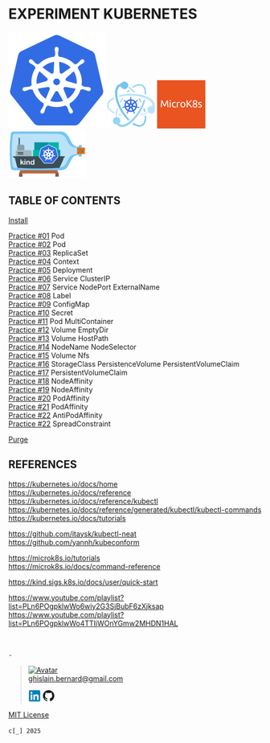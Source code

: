 # EXPERIMENT KUBERNETES

[![Kubernetes](kubernetes.webp "Kubernetes")](https://kubernetes.io)
[![Kubeadm](kubeadm.webp "Kubeadm")](https://kubernetes.io/docs/reference/setup-tools/kubeadm)
[![MicroK8s](microk8s.webp "MikroK8s")](https://microk8s.io)
[![Kind](kind.webp "Kind")](https://kind.sigs.k8s.io)

## TABLE OF CONTENTS

[Install](notebook/install.md)

[Practice #01](notebook/practice01.md) Pod  
[Practice #02](notebook/practice02.md) Pod  
[Practice #03](notebook/practice03.md) ReplicaSet  
[Practice #04](notebook/practice04.md) Context  
[Practice #05](notebook/practice05.md) Deployment  
[Practice #06](notebook/practice06.md) Service ClusterIP  
[Practice #07](notebook/practice07.md) Service NodePort ExternalName  
[Practice #08](notebook/practice08.md) Label  
[Practice #09](notebook/practice09.md) ConfigMap  
[Practice #10](notebook/practice10.md) Secret  
[Practice #11](notebook/practice11.md) Pod MultiContainer  
[Practice #12](notebook/practice12.md) Volume EmptyDir  
[Practice #13](notebook/practice13.md) Volume HostPath  
[Practice #14](notebook/practice14.md) NodeName NodeSelector  
[Practice #15](notebook/practice15.md) Volume Nfs  
[Practice #16](notebook/practice16.md) StorageClass PersistenceVolume PersistentVolumeClaim  
[Practice #17](notebook/practice17.md) PersistentVolumeClaim  
[Practice #18](notebook/practice18.md) NodeAffinity  
[Practice #19](notebook/practice19.md) NodeAffinity  
[Practice #20](notebook/practice20.md) PodAffinity  
[Practice #21](notebook/practice21.md) PodAffinity  
[Practice #22](notebook/practice22.md) AntiPodAffinity  
[Practice #22](notebook/practice22.md) SpreadConstraint

[Purge](notebook/purge.md)

## REFERENCES

https://kubernetes.io/docs/home  
https://kubernetes.io/docs/reference  
https://kubernetes.io/docs/reference/kubectl  
https://kubernetes.io/docs/reference/generated/kubectl/kubectl-commands  
https://kubernetes.io/docs/tutorials

https://github.com/itaysk/kubectl-neat  
https://github.com/yannh/kubeconform

https://microk8s.io/tutorials  
https://microk8s.io/docs/command-reference

https://kind.sigs.k8s.io/docs/user/quick-start

https://www.youtube.com/playlist?list=PLn6POgpklwWo6wiy2G3SjBubF6zXjksap  
https://www.youtube.com/playlist?list=PLn6POgpklwWo4TTIjWOnYGmw2MHDN1HAL

&nbsp;

`-`

> [![Avatar](https://avatars.githubusercontent.com/u/37534566?s=96&v=4)](mailto:ghislain.bernard@gmail.com)  
> ghislain.bernard@gmail.com
>
> [![LinkedIN](notebook/img/linkedin.webp "ghislain-bernard")](https://www.linkedin.com/in/ghislain-bernard)
> [![Github](notebook/img/github.webp "ghislain-bernard")](https://github.com/ghislain-bernard)

[MIT License](https://opensource.org/license/mit)

`c[_] 2025`
